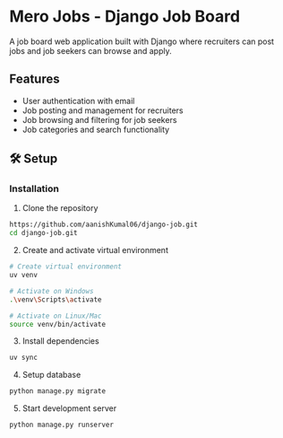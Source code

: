 # Mero Jobs - Django Job Board

A job board web application built with Django where recruiters can post jobs and job seekers can browse and apply.

## Features

- User authentication with email
- Job posting and management for recruiters
- Job browsing and filtering for job seekers
- Job categories and search functionality
  
## 🛠️ Setup

### Installation

1. Clone the repository
```bash
https://github.com/aanishKumal06/django-job.git
cd django-job.git
```

2. Create and activate virtual environment

```bash
# Create virtual environment
uv venv

# Activate on Windows
.\venv\Scripts\activate

# Activate on Linux/Mac
source venv/bin/activate
```

3. Install dependencies
```bash
uv sync
```


4. Setup database
```bash
python manage.py migrate
```

5. Start development server
```bash
python manage.py runserver
```
